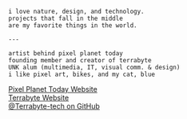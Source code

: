 ```
i love nature, design, and technology.
projects that fall in the middle
are my favorite things in the world.

---

artist behind pixel planet today
founding member and creator of terrabyte
UNK alum (multimedia, IT, visual comm. & design)
i like pixel art, bikes, and my cat, blue
```

[Pixel Planet Today Website](https://pixelplanettoday.com)<br>
[Terrabyte Website](https://terrabyte.eco)<br>
[@Terrabyte-tech on GitHub](https://github.com/terrabyte-tech)
